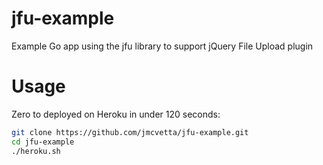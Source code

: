 # jfu-example

Example Go app using the jfu library to support jQuery File Upload plugin

# Usage

Zero to deployed on Heroku in under 120 seconds:

```bash
git clone https://github.com/jmcvetta/jfu-example.git
cd jfu-example
./heroku.sh
```

